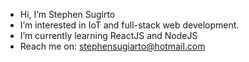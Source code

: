 - Hi, I’m Stephen Sugirto
- I’m interested in IoT and full-stack web development.
- I’m currently learning ReactJS and NodeJS
- Reach me on: stephensugiarto@hotmail.com

<!---
stephen-sugiarto/stephen-sugiarto is a ✨ special ✨ repository because its `README.md` (this file) appears on your GitHub profile.
You can click the Preview link to take a look at your changes.
--->
